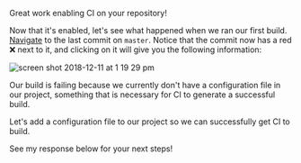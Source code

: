 Great work enabling CI on your repository!

Now that it's enabled, let's see what happened when we ran our first build. [Navigate](https://github.com/a-a-ron/continuous-integration/commits/master) to the last commit on `master`. Notice that the commit now has a red ❌  next to it, and clicking on it will give you the following information:

![screen shot 2018-12-11 at 1 19 29 pm](https://user-images.githubusercontent.com/6351798/49828079-35fc4d00-fd48-11e8-8591-68ee840d23cd.png)

Our build is failing because we currently don't have a configuration file in our project, something that is necessary for CI to generate a successful build.

Let's add a configuration file to our project so we can successfully get CI to build. 

See my response below for your next steps!
